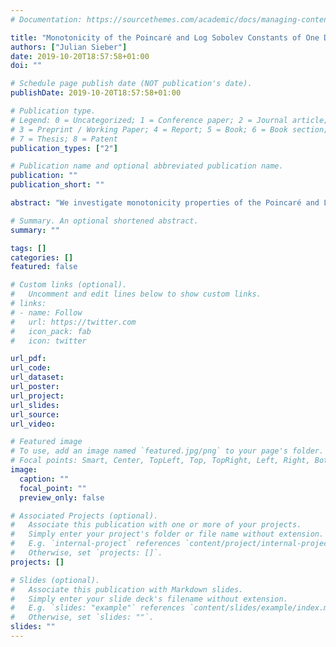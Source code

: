 ```yaml
---
# Documentation: https://sourcethemes.com/academic/docs/managing-content/

title: "Monotonicity of the Poincaré and Log Sobolev Constants of One Dimensional Gibbs Measures"
authors: ["Julian Sieber"]
date: 2019-10-20T18:57:58+01:00
doi: ""

# Schedule page publish date (NOT publication's date).
publishDate: 2019-10-20T18:57:58+01:00

# Publication type.
# Legend: 0 = Uncategorized; 1 = Conference paper; 2 = Journal article;
# 3 = Preprint / Working Paper; 4 = Report; 5 = Book; 6 = Book section;
# 7 = Thesis; 8 = Patent
publication_types: ["2"]

# Publication name and optional abbreviated publication name.
publication: ""
publication_short: ""

abstract: "We investigate monotonicity properties of the Poincaré and Log-Sobolev constants of symmetric Gibbs measures on compact intervals. More specifically, we show that if the (not necessarily convex) Hamiltonian is an increasing function, then the Poincaré constant is strictly decreasing in the inverse temperature, and vice versa. Applying this result to the $O(2)$ model allows us to give a sharpened upper bound on its Poincaré constant. We further show that this model exhibits a qualitatively different zero-temperature behavior of the Poincaré and Log-Sobolev constants."

# Summary. An optional shortened abstract.
summary: ""

tags: []
categories: []
featured: false

# Custom links (optional).
#   Uncomment and edit lines below to show custom links.
# links:
# - name: Follow
#   url: https://twitter.com
#   icon_pack: fab
#   icon: twitter

url_pdf:
url_code:
url_dataset:
url_poster:
url_project:
url_slides:
url_source:
url_video:

# Featured image
# To use, add an image named `featured.jpg/png` to your page's folder. 
# Focal points: Smart, Center, TopLeft, Top, TopRight, Left, Right, BottomLeft, Bottom, BottomRight.
image:
  caption: ""
  focal_point: ""
  preview_only: false

# Associated Projects (optional).
#   Associate this publication with one or more of your projects.
#   Simply enter your project's folder or file name without extension.
#   E.g. `internal-project` references `content/project/internal-project/index.md`.
#   Otherwise, set `projects: []`.
projects: []

# Slides (optional).
#   Associate this publication with Markdown slides.
#   Simply enter your slide deck's filename without extension.
#   E.g. `slides: "example"` references `content/slides/example/index.md`.
#   Otherwise, set `slides: ""`.
slides: ""
---
```

